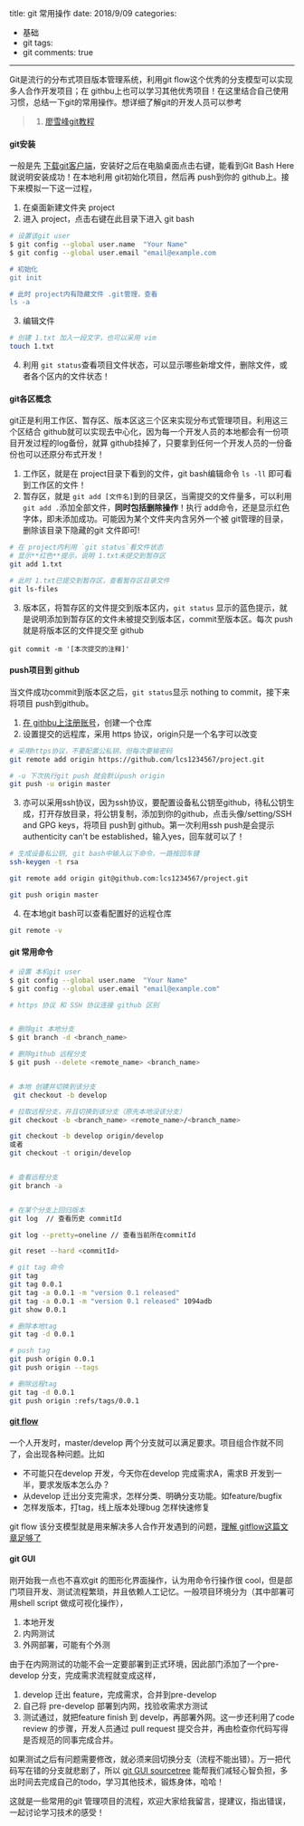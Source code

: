 title: git 常用操作
date: 2018/9/09
categories:

- 基础
- git
tags:
- git
comments: true
---
Git是流行的分布式项目版本管理系统，利用git flow这个优秀的分支模型可以实现多人合作开发项目；在 githbu上也可以学习其他优秀项目！在这里结合自己使用习惯，总结一下git的常用操作。想详细了解git的开发人员可以参考
> 1. [廖雪峰git教程](https://www.liaoxuefeng.com/wiki/0013739516305929606dd18361248578c67b8067c8c017b000)

#### git安装
一般是先 [下载git客户端](https://git-scm.com/downloads)，安装好之后在电脑桌面点击右键，能看到Git Bash Here就说明安装成功！在本地利用 git初始化项目，然后再 push到你的 github上。接下来模拟一下这一过程，
1. 在桌面新建文件夹 project
2. 进入 project，点击右键在此目录下进入 git bash
```bash
# 设置该git user
$ git config --global user.name  "Your Name"
$ git config --global user.email "email@example.com

# 初始化
git init

# 此时 project内有隐藏文件 .git管理，查看
ls -a
```
3. 编辑文件
```bash
# 创建 1.txt 加入一段文字，也可以采用 vim
touch 1.txt
```
4. 利用 `git status`查看项目文件状态，可以显示哪些新增文件，删除文件，或者各个区内的文件状态！

#### git各区概念
git正是利用工作区、暂存区、版本区这三个区来实现分布式管理项目。利用这三个区结合 github就可以实现去中心化，因为每一个开发人员的本地都会有一份项目开发过程的log备份，就算 github挂掉了，只要拿到任何一个开发人员的一份备份也可以还原分布式开发！
1. 工作区，就是在 project目录下看到的文件，git bash编辑命令 `ls -ll` 即可看到工作区的文件！
2. 暂存区，就是 `git add [文件名]`到的目录区，当需提交的文件量多，可以利用 `git add .`添加全部文件，**同时包括删除操作**！执行 add命令，还是显示红色字体，即未添加成功。可能因为某个文件夹内含另外一个被 git管理的目录，删除该目录下隐藏的git 文件即可!
```bash
# 在 project内利用 `git status`看文件状态
# 显示**红色**提示，说明 1.txt未提交到暂存区
git add 1.txt

# 此时 1.txt已提交到暂存区，查看暂存区目录文件
git ls-files
```
3. 版本区，将暂存区的文件提交到版本区内，`git status` 显示的蓝色提示，就是说明添加到暂存区的文件未被提交到版本区，commit至版本区。每次 push就是将版本区的文件提交至 github
```
git commit -m '[本次提交的注释]'
```

#### push项目到 github
当文件成功commit到版本区之后，`git status`显示 nothing to commit，接下来将项目 push到github。
1. [在 githbu上注册账号](https://github.com/)，创建一个仓库
2. 设置提交的远程库，采用 https 协议，origin只是一个名字可以改变
```bash
# 采用https协议，不要配置公私钥，但每次要输密码
git remote add origin https://github.com/lcs1234567/project.git

# -u 下次执行git push 就会默认push origin
git push -u origin master
```
3. 亦可以采用ssh协议，因为ssh协议，要配置设备私公钥至github，待私公钥生成，打开存放目录，将公钥复制，添加到你的github，点击头像/setting/SSH and GPG keys，将项目 push到 github。第一次利用ssh push是会提示 authenticity can't be established，输入yes，回车就可以了！
```bash
# 生成设备私公钥, git bash中输入以下命令，一路按回车键
ssh-keygen -t rsa

git remote add origin git@github.com:lcs1234567/project.git

git push origin master
```
4. 在本地git bash可以查看配置好的远程仓库
```bash
git remote -v
```

#### git 常用命令
```bash
# 设置 本机git user
$ git config --global user.name  "Your Name"
$ git config --global user.email "email@example.com"

# https 协议 和 SSH 协议连接 github 区别


# 删除git 本地分支
$ git branch -d <branch_name>

# 删除github 远程分支
$ git push --delete <remote_name> <branch_name>


# 本地 创建并切换到该分支
 git checkout -b develop

# 拉取远程分支，并且切换到该分支（原先本地没该分支）
git checkout -b <branch_name> <remote_name>/<branch_name>

git checkout -b develop origin/develop
或者
git checkout -t origin/develop


# 查看远程分支
git branch -a


# 在某个分支上回归版本
git log  // 查看历史 commitId

git log --pretty=oneline // 查看当前所在commitId

git reset --hard <commitId>

# git tag 命令
git tag
git tag 0.0.1
git tag -a 0.0.1 -m "version 0.1 released" 
git tag -a 0.0.1 -m "version 0.1 released" 1094adb
git show 0.0.1

# 删除本地tag
git tag -d 0.0.1

# push tag
git push origin 0.0.1
git push origin --tags

# 删除远程tag
git tag -d 0.0.1
git push origin :refs/tags/0.0.1
```

#### [git flow](https://www.cnblogs.com/cnblogsfans/p/5075073.html) 
一个人开发时，master/develop 两个分支就可以满足要求。项目组合作就不同了，会出现各种问题。比如
* 不可能只在develop 开发，今天你在develop 完成需求A，需求B 开发到一半，要求发版本怎么办？
* 从develop 迁出分支完需求，怎样分类、明确分支功能。如feature/bugfix
* 怎样发版本，打tag，线上版本处理bug 怎样快速修复

git flow 该分支模型就是用来解决多人合作开发遇到的问题，[理解 gitflow这篇文章足够了](https://www.cnblogs.com/cnblogsfans/p/5075073.html)

#### git GUI
刚开始我一点也不喜欢git 的图形化界面操作，认为用命令行操作很 cool，但是部门项目开发、测试流程繁琐，并且依赖人工记忆。一般项目环境分为（其中部署可用shell script 做成可视化操作），
1. 本地开发
2. 内网测试
3. 外网部署，可能有个外测

由于在内网测试的功能不会一定要部署到正式环境，因此部门添加了一个pre-develop 分支，完成需求流程就变成这样，
1. develop 迁出 feature，完成需求，合并到pre-develop 
2. 自己将 pre-develop 部署到内网，找验收需求方测试
3. 测试通过，就把feature finish 到 develp，再部署外网。这一步还利用了code review 的步骤，开发人员通过 pull request 提交合并，再由检查你代码写得是否规范的同事完成合并。

如果测试之后有问题需要修改，就必须来回切换分支（流程不能出错）。万一把代码写在错的分支就悲剧了，所以 [git GUI sourcetree](https://www.sourcetreeapp.com/) 能帮我们减轻心智负担，多出时间去完成自己的todo，学习其他技术，锻炼身体，哈哈！

这就是一些常用的git 管理项目的流程，欢迎大家给我留言，提建议，指出错误，一起讨论学习技术的感受！
